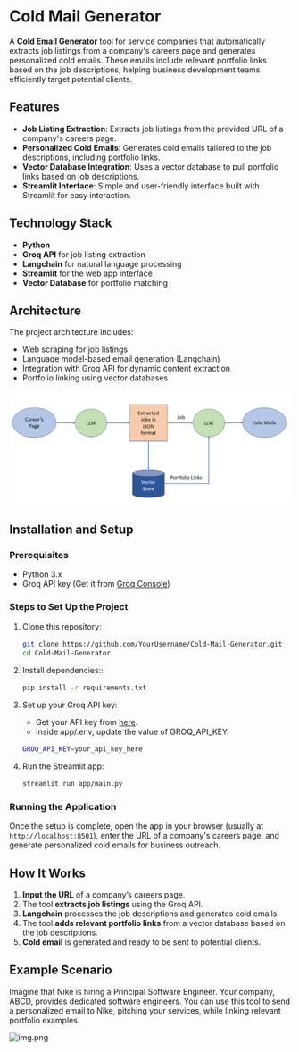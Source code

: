 # Cold Mail Generator

A **Cold Email Generator** tool for service companies that automatically extracts job listings from a company's careers page and generates personalized cold emails. These emails include relevant portfolio links based on the job descriptions, helping business development teams efficiently target potential clients.

## Features

- **Job Listing Extraction**: Extracts job listings from the provided URL of a company's careers page.
- **Personalized Cold Emails**: Generates cold emails tailored to the job descriptions, including portfolio links.
- **Vector Database Integration**: Uses a vector database to pull portfolio links based on job descriptions.
- **Streamlit Interface**: Simple and user-friendly interface built with Streamlit for easy interaction.

## Technology Stack

- **Python**
- **Groq API** for job listing extraction
- **Langchain** for natural language processing
- **Streamlit** for the web app interface
- **Vector Database** for portfolio matching

## Architecture

The project architecture includes:
- Web scraping for job listings
- Language model-based email generation (Langchain)
- Integration with Groq API for dynamic content extraction
- Portfolio linking using vector databases

![Architecture Diagram](imgs/img2.png)

## Installation and Setup

### Prerequisites

- Python 3.x
- Groq API key (Get it from [Groq Console](https://console.groq.com/keys))

### Steps to Set Up the Project

1. Clone this repository:
   ```bash
   git clone https://github.com/YourUsername/Cold-Mail-Generator.git
   cd Cold-Mail-Generator
   
2. Install dependencies::
   ```bash
   pip install -r requirements.txt

3. Set up your Groq API key:
   - Get your API key from [here](https://console.groq.com/keys).
   - Inside app/.env, update the value of GROQ_API_KEY
   
   ```bash
   GROQ_API_KEY=your_api_key_here
   
4. Run the Streamlit app:
   ```bash
   streamlit run app/main.py

### Running the Application

Once the setup is complete, open the app in your browser (usually at `http://localhost:8501`), enter the URL of a company's careers page, and generate personalized cold emails for business outreach.

## How It Works

1. **Input the URL** of a company’s careers page.
2. The tool **extracts job listings** using the Groq API.
3. **Langchain** processes the job descriptions and generates cold emails.
4. The tool **adds relevant portfolio links** from a vector database based on the job descriptions.
5. **Cold email** is generated and ready to be sent to potential clients.

## Example Scenario

Imagine that Nike is hiring a Principal Software Engineer. Your company, ABCD, provides dedicated software engineers. You can use this tool to send a personalized email to Nike, pitching your services, while linking relevant portfolio examples.

![img.png](imgs/img1.png)